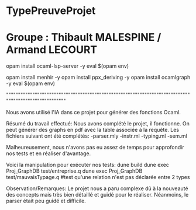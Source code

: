 # TypePreuveProjet
# Groupe : Thibault MALESPINE / Armand LECOURT

opam install ocaml-lsp-server -y
eval $(opam env)    

opam install menhir -y
opam install ppx_deriving -y
opam install ocamlgraph -y
eval $(opam env)


""""""""""""""""""""""""""""""""""""""""""""""""""""""""""""""""""""""""""""""""""""""""""""""""""""""

Nous avons utilisé l'IA dans ce projet pour générer des fonctions Ocaml.

Résumé du travail effectué:
Nous avons complété le projet, il fonctionne.
On peut générer des graphs en pdf avec la table associée à la requête.
Les fichiers suivant ont été complétés:
-parser.mly
-instr.ml
-typing.ml
-sem.ml

Malheureusement, nous n'avons pas eu assez de temps pour approfondir nos tests et en réaliser d'avantage.



Voici la manipulation pour exécuter nos tests:
dune build
dune exec Proj_GraphDB test/entreprise.q
dune exec Proj_GraphDB test/mauvaisTypage.q     #test qu'une relation n'est pas déclarée entre 2 types



Observation/Remarques:
Le projet nous a paru complexe dû à la nouveauté des concepts mais très bien détaillé et guidé pour le réaliser.
Néanmoins, le parser était peu guidé et difficile.
